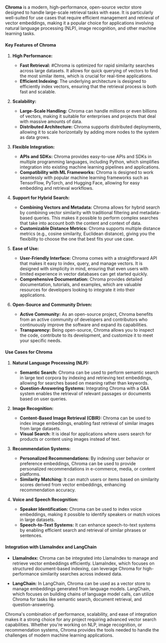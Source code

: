 **Chroma** is a modern, high-performance, open-source vector store designed to handle large-scale retrieval tasks with ease. It is particularly well-suited for use cases that require efficient management and retrieval of vector embeddings, making it a popular choice for applications involving natural language processing (NLP), image recognition, and other machine learning tasks.

#### Key Features of Chroma

1. **High Performance:**
    
    - **Fast Retrieval:** #Chroma is optimized for rapid similarity searches across large datasets. It allows for quick querying of vectors to find the most similar items, which is crucial for real-time applications.
    - **Efficient Indexing:** The underlying architecture is designed to efficiently index vectors, ensuring that the retrieval process is both fast and scalable.
2. **Scalability:**
    
    - **Large-Scale Handling:** Chroma can handle millions or even billions of vectors, making it suitable for enterprises and projects that deal with massive amounts of data.
    - **Distributed Architecture:** Chroma supports distributed deployments, allowing it to scale horizontally by adding more nodes to the system as data grows.
3. **Flexible Integration:**
    
    - **APIs and SDKs:** Chroma provides easy-to-use APIs and SDKs in multiple programming languages, including Python, which simplifies integration into existing machine learning pipelines and applications.
    - **Compatibility with ML Frameworks:** Chroma is designed to work seamlessly with popular machine learning frameworks such as TensorFlow, PyTorch, and Hugging Face, allowing for easy embedding and retrieval workflows.
4. **Support for Hybrid Search:**
    
    - **Combining Vectors and Metadata:** Chroma allows for hybrid search by combining vector similarity with traditional filtering and metadata-based queries. This makes it possible to perform complex searches that take into account both the content and context of data.
    - **Customizable Distance Metrics:** Chroma supports multiple distance metrics (e.g., cosine similarity, Euclidean distance), giving you the flexibility to choose the one that best fits your use case.
5. **Ease of Use:**
    
    - **User-Friendly Interface:** Chroma comes with a straightforward API that makes it easy to index, query, and manage vectors. It is designed with simplicity in mind, ensuring that even users with limited experience in vector databases can get started quickly.
    - **Comprehensive Documentation:** Chroma provides detailed documentation, tutorials, and examples, which are valuable resources for developers looking to integrate it into their applications.
6. **Open-Source and Community Driven:**
    
    - **Active Community:** As an open-source project, Chroma benefits from an active community of developers and contributors who continuously improve the software and expand its capabilities.
    - **Transparency:** Being open-source, Chroma allows you to inspect the code, contribute to its development, and customize it to meet your specific needs.

#### Use Cases for Chroma

1. **Natural Language Processing (NLP):**
    
    - **Semantic Search:** Chroma can be used to perform semantic search in large text corpora by indexing and retrieving text embeddings, allowing for searches based on meaning rather than keywords.
    - **Question-Answering Systems:** Integrating Chroma with a Q&A system enables the retrieval of relevant passages or documents based on user queries.
2. **Image Recognition:**
    
    - **Content-Based Image Retrieval (CBIR):** Chroma can be used to index image embeddings, enabling fast retrieval of similar images from large datasets.
    - **Visual Search:** It is ideal for applications where users search for products or content using images instead of text.
3. **Recommendation Systems:**
    
    - **Personalized Recommendations:** By indexing user behavior or preference embeddings, Chroma can be used to provide personalized recommendations in e-commerce, media, or content platforms.
    - **Similarity Matching:** It can match users or items based on similarity scores derived from vector embeddings, enhancing recommendation accuracy.
4. **Voice and Speech Recognition:**
    
    - **Speaker Identification:** Chroma can be used to index voice embeddings, making it possible to identify speakers or match voices in large datasets.
    - **Speech-to-Text Systems:** It can enhance speech-to-text systems by enabling efficient search and retrieval of similar phrases or sentences.

#### Integration with LlamaIndex and LangChain

- **LlamaIndex:** Chroma can be integrated into LlamaIndex to manage and retrieve vector embeddings efficiently. LlamaIndex, which focuses on structured document-based indexing, can leverage Chroma for high-performance similarity searches across indexed data.
    
- **LangChain:** In LangChain, Chroma can be used as a vector store to manage embeddings generated from language models. LangChain, which focuses on building chains of language model calls, can utilize Chroma for tasks like semantic search, document retrieval, and question-answering.
    

Chroma's combination of performance, scalability, and ease of integration makes it a strong choice for any project requiring advanced vector search capabilities. Whether you're working on NLP, image recognition, or recommendation systems, Chroma provides the tools needed to handle the challenges of modern machine learning applications.